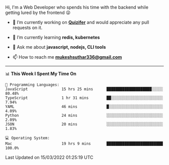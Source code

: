 Hi, I'm a Web Developer who spends his time with the backend while getting lured by the frontend 😜

- 🔭 I’m currently working on **[Quizifer](https://github.com/SutharMukesh/Quizifer/)** and would appreciate any pull requests on it.

- 🌱 I’m currently learning **redis, kubernetes**

- 💬 Ask me about **javascript, nodejs, CLI tools**

- 📫 How to reach me **mukeshsuthar336@gmail.com**

---
<!--START_SECTION:waka-->
📊 **This Week I Spent My Time On** 

```text
💬 Programming Languages: 
JavaScript               15 hrs 25 mins      ████████████████████░░░░░   80.48% 
TypeScript               1 hr 31 mins        ██░░░░░░░░░░░░░░░░░░░░░░░   7.94% 
YAML                     46 mins             █░░░░░░░░░░░░░░░░░░░░░░░░   4.09% 
Python                   24 mins             ░░░░░░░░░░░░░░░░░░░░░░░░░   2.09% 
JSON                     20 mins             ░░░░░░░░░░░░░░░░░░░░░░░░░   1.83%

💻 Operating System: 
Mac                      19 hrs 9 mins       █████████████████████████   100.0%

```


 Last Updated on 15/03/2022 01:25:19 UTC
<!--END_SECTION:waka-->
